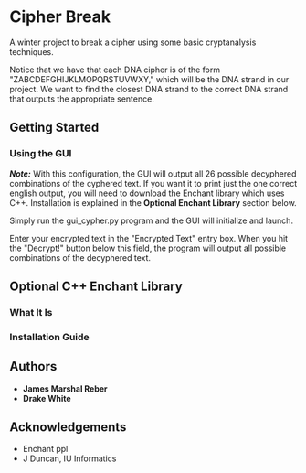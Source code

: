 # Cipher Break
A winter project to break a cipher using some basic cryptanalysis techniques.

Notice that we have that each DNA cipher is of the form "ZABCDEFGHIJKLMOPQRSTUVWXY," which will be the DNA strand in our project. We want to find the closest DNA strand to the correct DNA strand that outputs the appropriate sentence. 

## Getting Started

### Using the GUI 

***Note:*** With this configuration, the GUI will output all 26 possible decyphered combinations of the cyphered text. If you want it to print just the one correct english output, you will need to download the Enchant library which uses C++. Installation is explained in the **Optional Enchant Library** section below. 

Simply run the gui_cypher.py program and the GUI will initialize and launch. 

Enter your encrypted text in the "Encrypted Text" entry box. When you hit the "Decrypt!" button below this field, the program will output all possible combinations of the decyphered text. 

## Optional C++ Enchant Library

### What It Is

### Installation Guide

## Authors

* **James Marshal Reber** 
* **Drake White**

## Acknowledgements
* Enchant ppl
* J Duncan, IU Informatics



